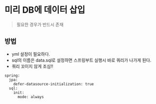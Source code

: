 # 미리 DB에 데이터 삽입
> 필요한 경우가 반드시 존재

## 방법
* yml 설정이 필요하다.
* sql의 이름은 data.sql로 설정하면 스프링부트 실행시 바로 쿼리가 나가게 된다.
* 쿼리 꼬이지 않게 조심!!
```
spring:
  jpa:
    defer-datasource-initialization: true
  sql:
    init:
      mode: always
```
